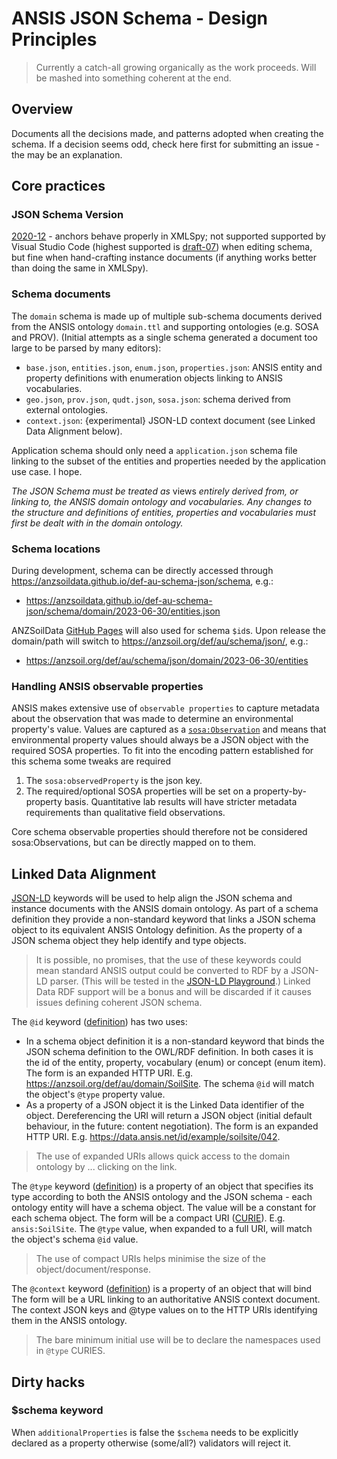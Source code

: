 # ANSIS JSON Schema - Design Principles

> Currently a catch-all growing organically as the work proceeds. Will be mashed into something
> coherent at the end.

## Overview

Documents all the decisions made, and patterns adopted when creating the schema. If a decision seems
odd, check here first for submitting an issue - the may be an explanation.

## Core practices

### JSON Schema Version
[2020-12] - anchors behave properly in XMLSpy; not supported supported by Visual Studio Code
(highest supported is [draft-07]) when editing schema, but fine when hand-crafting instance
documents (if anything works better than doing the same in XMLSpy).

### Schema documents
The `domain` schema is made up of multiple sub-schema documents derived from the ANSIS ontology
`domain.ttl` and supporting ontologies (e.g. SOSA and PROV). (Initial attempts as a single schema
generated a document too large to be parsed by many editors):
- `base.json`, `entities.json`, `enum.json`, `properties.json`: ANSIS entity and property
definitions with enumeration objects linking to ANSIS vocabularies.
- `geo.json`, `prov.json`, `qudt.json`, `sosa.json`: schema derived from external ontologies.
- `context.json`: {experimental} JSON-LD context document (see Linked Data Alignment below).

Application schema should only need a `application.json` schema file linking to the subset of the
entities and properties needed by the application use case. I hope.

*The JSON Schema must be treated as* views *entirely derived from, or linking to, the ANSIS domain*
*ontology and vocabularies. Any changes to the structure and definitions of entities, properties*
*and vocabularies must first be dealt with in the domain ontology.*

###  Schema locations
During development, schema can be directly accessed through https://anzsoildata.github.io/def-au-schema-json/schema,
e.g.:
- https://anzsoildata.github.io/def-au-schema-json/schema/domain/2023-06-30/entities.json

ANZSoilData [GitHub Pages](https://pages.github.com/) will also used for schema `$id`s. Upon release
the domain/path will switch to https://anzsoil.org/def/au/schema/json/, e.g.:
- https://anzsoil.org/def/au/schema/json/domain/2023-06-30/entities

### Handling ANSIS observable properties
ANSIS makes extensive use of `observable properties` to capture metadata about the observation that
was made to determine an environmental property's value. Values are captured as a
[`sosa:Observation`](https://www.w3.org/TR/vocab-ssn/#SOSAObservation) and means that environmental
property values should always be a JSON object with the required SOSA properties. To fit into the
encoding pattern established for this schema some tweaks are required
1. The `sosa:observedProperty` is the json key.
1. The required/optional SOSA properties will be set on a property-by-property basis. Quantitative
lab results will have stricter metadata requirements than qualitative field observations.

Core schema observable properties should therefore not be considered sosa:Observations, but can be
directly mapped on to them.

## Linked Data Alignment
[JSON-LD] keywords will be used to help align the JSON schema and instance documents with the ANSIS
domain ontology. As part of a schema definition they provide a non-standard keyword that links a
JSON schema object to its equivalent ANSIS Ontology definition. As the property of a JSON schema
object they help identify and type objects.

> It is possible, no promises, that the use of these keywords could mean standard ANSIS output could
be converted to RDF by a JSON-LD parser. (This will be tested in the [JSON-LD Playground](https://json-ld.org/playground/).)
Linked Data RDF support will be a bonus and will be discarded if it causes issues defining coherent
JSON schema.

The `@id` keyword ([definition](https://www.w3.org/TR/json-ld/#node-identifiers)) has two uses:
- In a schema object definition it is a non-standard keyword that binds the JSON schema definition
to the OWL/RDF definition. In both cases it is the id of the entity, property, vocabulary (enum) or
concept (enum item). The form is an expanded HTTP URI. E.g. https://anzsoil.org/def/au/domain/SoilSite.
The schema `@id` will match the object's `@type` property value.
- As a property of a JSON object it is the Linked Data identifier of the object. Dereferencing the
URI will return a JSON object (initial default behaviour, in the future: content negotiation). The
form is an expanded HTTP URI. E.g. https://data.ansis.net/id/example/soilsite/042.

> The use of expanded URIs allows quick access to the domain ontology by ... clicking on the link.

The `@type` keyword ([definition](https://www.w3.org/TR/json-ld/#specifying-the-type)) is a property
of an object that specifies its type according to both the ANSIS ontology and the JSON schema - each
ontology entity will have a schema object. The value will be a constant for each schema object. The
form will be a compact URI ([CURIE](https://www.w3.org/TR/2010/NOTE-curie-20101216/)). E.g.
`ansis:SoilSite`. The `@type` value, when expanded to a full URI, will match the object's schema
`@id` value.

> The use of compact URIs helps minimise the size of the object/document/response.

The `@context` keyword ([definition](https://www.w3.org/TR/json-ld/#the-context)) is a property of
an object that will bind The form will be a URL linking to an authoritative ANSIS context document.
The context JSON keys and @type values on to the HTTP URIs identifying them in the ANSIS ontology.

> The bare minimum initial use will be to declare the namespaces used in `@type` CURIES.

## Dirty hacks

### $schema keyword
When `additionalProperties` is false the `$schema` needs to be explicitly declared as a property
otherwise (some/all?) validators will reject it.

[draft-07]: https://json-schema.org/draft-07/schema#
[2020-12]:  https://json-schema.org/draft/2020-12/schema
[JSON-LD]:  https://json-ld.org/